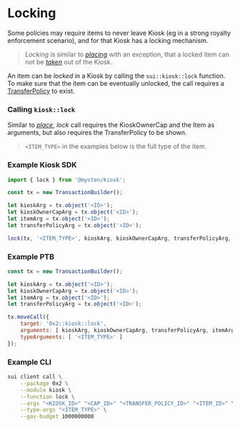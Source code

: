 # Locking

Some policies may require items to never leave Kiosk (eg in a strong royalty enforcement scenario), and for that Kiosk has a locking mechanism.

> *Locking* is similar to [*placing*](./place-and-take.md#calling-kioskplace) with an exception, that a locked item can not be [*taken*](./place-and-take.md#calling-kiosktake) out of the Kiosk.

An item can be *locked* in a Kiosk by calling the `sui::kiosk::lock` function. To make sure that the item can be eventually unlocked, the call requires a [TransferPolicy](../transfer-policy/README.md) to exist.


### Calling `kiosk::lock`

Similar to [*place*](./place-and-take.md), *lock* call requires the KioskOwnerCap and the Item as arguments, but also requires the TransferPolicy to be shown.

> `<ITEM_TYPE>` in the examples below is the full type of the item.

### Example Kiosk SDK

```js
import { lock } from '@mysten/kiosk';

const tx = new TransactionBuilder();

let kioskArg = tx.object('<ID>');
let kioskOwnerCapArg = tx.object('<ID>');
let itemArg = tx.object('<ID>');
let transferPolicyArg = tx.object('<ID>');

lock(tx, '<ITEM_TYPE>', kioskArg, kioskOwnerCapArg, transferPolicyArg, itemArg);
```

### Example PTB

```js
const tx = new TransactionBuilder();

let kioskArg = tx.object('<ID>');
let kioskOwnerCapArg = tx.object('<ID>');
let itemArg = tx.object('<ID>');
let transferPolicyArg = tx.object('<ID>');

tx.moveCall({
    target: '0x2::kiosk::lock',
    arguments: [ kioskArg, kioskOwnerCapArg, transferPolicyArg, itemArg ],
    typeArguments: [ '<ITEM_TYPE>' ]
});
```

### Example CLI

```bash
sui client call \
    --package 0x2 \
    --module kiosk \
    --function lock \
    --args "<KIOSK_ID>" "<CAP_ID>" "<TRANSFER_POLICY_ID>" "<ITEM_ID>" \
    --type-args "<ITEM_TYPE>" \
    --gas-budget 1000000000
```
